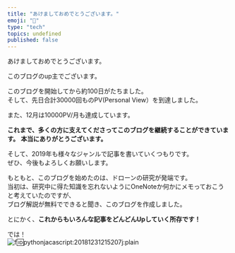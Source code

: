 ```yaml
---
title: "あけましておめでとうございます。"
emoji: "🤖"
type: "tech"
topics: undefined
published: false
---
```


あけましておめでとうございます。

このブログのup主でございます。

  
このブログを開始してから約100日がたちました。  
そして、先日合計30000回ものPV(Personal View）を到達しました。

また、12月は10000PV/月も達成しています。

**これまで、多くの方に支えてくださってこのブログを継続することができています。** 
**本当にありがとうございます。**

そして、2019年も様々なジャンルで記事を書いていくつもりです。  
ぜひ、今後もよろしくお願いします。

  
もともと、このブログを始めたのは、ドローンの研究が発端です。  
当初は、研究中に得た知識を忘れないようにOneNoteか何かにメモっておこうと考えていたのですが、  
ブログ解説が無料でできると聞き、このブログを作成しました。

  
とにかく、**これからもいろんな記事をどんどんUpしていく所存です！**

では！  
![f:id:pythonjacascript:20181231215207j:plain](/images/ppythonjacascript2018123120181231215207.jpg "f:id:pythonjacascript:20181231215207j:plain")